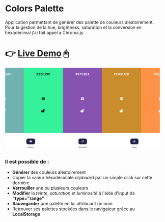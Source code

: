 # Colors Palette

Application permettant de générer des palette de couleurs aléatoirement. Pour la gestion de la hue, brightness, saturation et la conversion en héxadécimal j'ai fait appel a Chroma.js.

# 👉 [Live Demo](https://rebraxin.github.io/training-js-colors-palette/) 🖱

 
![thumbnail]

### Il est possible de :

* **Générer** des couleurs aléatoirement
* Copier la valeur héxadécimale *clipboard* par un simple click sur cette dernière
* **Verrouiller** une ou plusieurs couleurs
* **Modifier** la *teinte*, *saturation* et *luminosité* à l'aide d'input de **"type="range"**
* **Sauvegarder** une palette en lui attribuant un nom
* Retrouver ses palettes stockées dans le navigateur grâce au **LocalStorage**

[thumbnail]: ./img/paletteColor.png "Miniature de l'application"
